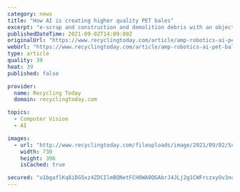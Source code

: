 ```yaml
---
category: news
title: "How AI is creating higher quality PET bales"
excerpt: "e-scrap and construction and demolition debris with an object recognition run rate of more than 10 billion items annually. This combination of scalable accuracy and classification creates a step-level solution for data collection and measurement that ..."
publishedDateTime: 2021-09-02T14:09:00Z
originalUrl: "https://www.recyclingtoday.com/article/amp-robotics-ai-pet-bales-sponsored-video/"
webUrl: "https://www.recyclingtoday.com/article/amp-robotics-ai-pet-bales-sponsored-video/"
type: article
quality: 39
heat: 39
published: false

provider:
  name: Recycling Today
  domain: recyclingtoday.com

topics:
  - Computer Vision
  - AI

images:
  - url: "http://www.recyclingtoday.com/fileuploads/image/2021/09/02/Screenshot6.jpg?w=736&h=414&mode=crop"
    width: 730
    height: 396
    isCached: true

secured: "u1bgaflKq8iDG5xz4ZDCIlmBQNetFCH0WA0QGAbrJ4JLj2g1CWFrczxyOv3noxIW2sNVer4Le0wwifvIWK/vHLUIqYCd7KYpk8jN+4Y87vJHoswUUR/QGU99QmYkwEG2etU52nuVB4uw1no2sLiaH6+oGaPPy3qSueU27fCjYfKMLW0KXRfeOWRhlYDweZy2ftK1s5abLZoACvuWUsKywL54JSFQ/IwSnve26amzmp8Uk2hHC8GII1H5IwK8vOLDU98gDTeSFW7Fh8BzsJw/nwrCUW0xiiuxUAZc+nJFIoOHfOG9wXEprexQrqmv3B3mRdfGzhtL6t0sMYPJM8+2YTIzwP5gClpZmuKnUoXdiZI=;oTyQeUqqjZH2OJw912ks+Q=="
---
```


